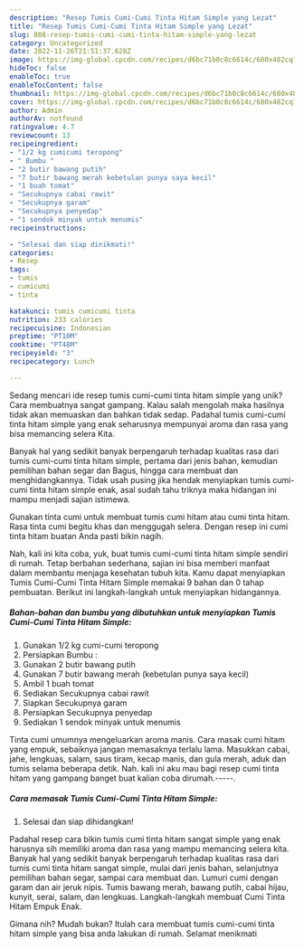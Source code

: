 ```yaml
---
description: "Resep Tumis Cumi-Cumi Tinta Hitam Simple yang Lezat"
title: "Resep Tumis Cumi-Cumi Tinta Hitam Simple yang Lezat"
slug: 808-resep-tumis-cumi-cumi-tinta-hitam-simple-yang-lezat
category: Uncategorized
date: 2022-11-26T21:51:37.628Z
image: https://img-global.cpcdn.com/recipes/d6bc71b0c8c6614c/680x482cq70/tumis-cumi-cumi-tinta-hitam-simple-foto-resep-utama.jpg
hideToc: false
enableToc: true
enableTocContent: false
thumbnail: https://img-global.cpcdn.com/recipes/d6bc71b0c8c6614c/680x482cq70/tumis-cumi-cumi-tinta-hitam-simple-foto-resep-utama.jpg
cover: https://img-global.cpcdn.com/recipes/d6bc71b0c8c6614c/680x482cq70/tumis-cumi-cumi-tinta-hitam-simple-foto-resep-utama.jpg
author: Admin
authorAv: notfound
ratingvalue: 4.7
reviewcount: 13
recipeingredient:
- "1/2 kg cumicumi teropong"
- " Bumbu "
- "2 butir bawang putih"
- "7 butir bawang merah kebetulan punya saya kecil"
- "1 buah tomat"
- "Secukupnya cabai rawit"
- "Secukupnya garam"
- "Secukupnya penyedap"
- "1 sendok minyak untuk menumis"
recipeinstructions:

- "Selesai dan siap dinikmati!"
categories:
- Resep
tags:
- tumis
- cumicumi
- tinta

katakunci: tumis cumicumi tinta 
nutrition: 233 calories
recipecuisine: Indonesian
preptime: "PT10M"
cooktime: "PT48M"
recipeyield: "3"
recipecategory: Lunch

---
```





Sedang mencari ide resep tumis cumi-cumi tinta hitam simple yang unik? Cara membuatnya sangat gampang. Kalau salah mengolah maka hasilnya tidak akan memuaskan dan bahkan tidak sedap. Padahal tumis cumi-cumi tinta hitam simple yang enak seharusnya mempunyai aroma dan rasa yang bisa memancing selera Kita.





Banyak hal yang sedikit banyak berpengaruh terhadap kualitas rasa dari tumis cumi-cumi tinta hitam simple, pertama dari jenis bahan, kemudian pemilihan bahan segar dan Bagus, hingga cara membuat dan menghidangkannya. Tidak usah pusing jika hendak menyiapkan tumis cumi-cumi tinta hitam simple enak,      asal sudah tahu triknya maka hidangan ini mampu menjadi sajian istimewa.














Gunakan tinta cumi untuk membuat tumis cumi hitam atau cumi tinta hitam. Rasa tinta cumi begitu khas dan menggugah selera. Dengan resep ini cumi tinta hitam buatan Anda pasti bikin nagih.






Nah, kali ini kita coba, yuk, buat tumis cumi-cumi tinta hitam simple sendiri di rumah. Tetap berbahan sederhana, sajian ini bisa memberi manfaat dalam membantu menjaga kesehatan tubuh kita. Kamu dapat menyiapkan Tumis Cumi-Cumi Tinta Hitam Simple memakai 9 bahan dan 0 tahap pembuatan. Berikut ini langkah-langkah untuk menyiapkan hidangannya.

<!--inarticleads1-->

##### Bahan-bahan dan bumbu yang dibutuhkan untuk menyiapkan Tumis Cumi-Cumi Tinta Hitam Simple:

1. Gunakan 1/2 kg cumi-cumi teropong
1. Persiapkan  Bumbu :
1. Gunakan 2 butir bawang putih
1. Gunakan 7 butir bawang merah (kebetulan punya saya kecil)
1. Ambil 1 buah tomat
1. Sediakan Secukupnya cabai rawit
1. Siapkan Secukupnya garam
1. Persiapkan Secukupnya penyedap
1. Sediakan 1 sendok minyak untuk menumis


Tinta cumi umumnya mengeluarkan aroma manis. Cara masak cumi hitam yang empuk, sebaiknya jangan memasaknya terlalu lama. Masukkan cabai, jahe, lengkuas, salam, saus tiram, kecap manis, dan gula merah, aduk dan tumis selama beberapa detik. Nah. kali ini aku mau bagi resep cumi tinta hitam yang gampang banget buat kalian coba dirumah.-----. 

<!--inarticleads2-->

##### Cara memasak Tumis Cumi-Cumi Tinta Hitam Simple:


1. Selesai dan siap dihidangkan!

Padahal resep cara bikin tumis cumi tinta hitam sangat simple yang enak harusnya sih memiliki aroma dan rasa yang mampu memancing selera kita. Banyak hal yang sedikit banyak berpengaruh terhadap kualitas rasa dari tumis cumi tinta hitam sangat simple, mulai dari jenis bahan, selanjutnya pemilihan bahan segar, sampai cara membuat dan. Lumuri cumi dengan garam dan air jeruk nipis. Tumis bawang merah, bawang putih, cabai hijau, kunyit, serai, salam, dan lengkuas. Langkah-langkah membuat Cumi Tinta Hitam Empuk Enak. 

Gimana nih? Mudah bukan? Itulah cara membuat tumis cumi-cumi tinta hitam simple yang bisa anda lakukan di rumah. Selamat menikmati
